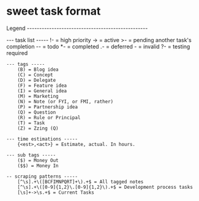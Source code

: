 sweet task format
=================

Legend -------------------------------------------------

  --- task list -----
		!- = high priority
		-> = active
		>- = pending another task's completion
		-- = todo
		*- = completed
		.- = deferred
		\- = invalid
		?- = testing required

	--- tags -----
		(B) = Blog idea
		(C) = Concept
		(D) = Delegate
		(F) = Feature idea
		(I) = General idea
		(M) = Marketing
		(N) = Note (or FYI, or FMI, rather)
		(P) = Partnership idea
		(Q) = Question
		(R) = Rule or Principal
		(T) = Task
		(Z) = Zzing (Q)

	--- time estimations -----
		{<est>,<act>} = Estimate, actual. In hours.

	--- sub tags -----
		($) = Money Out
		($$) = Money In

	-- scraping patterns -----
		[^\s].+\([BCFIMNPQRT]+\).+$ = All tagged notes
		[^\s].+\([0-9]{1,2}\.[0-9]{1,2}\).+$ = Development process tasks
		[\s]+->\s.+$ = Current Tasks

